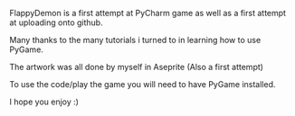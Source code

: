 FlappyDemon is a first attempt at PyCharm game as well as a first attempt at uploading onto github.

Many thanks to the many tutorials i turned to in learning how to use PyGame.

The artwork was all done by myself in Aseprite (Also a first attempt)

To use the code/play the game you will need to have PyGame installed.

I hope you enjoy :)
